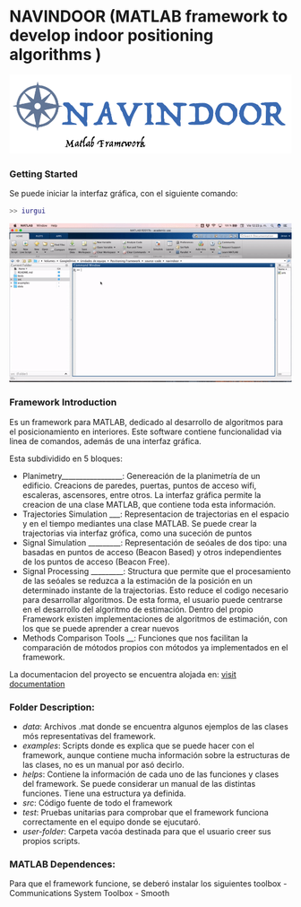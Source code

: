 
# NAVINDOOR (MATLAB framework to develop indoor positioning algorithms )

![Navindoor](https://raw.githubusercontent.com/DeustoTech/navindoor-code/master/imgs/logo.png)

### Getting Started 

Se puede iniciar la interfaz gráfica, con el siguiente comando:

```matlab
>> iurgui
```
![iur](https://raw.githubusercontent.com/DeustoTech/navindoor-code/master/imgs/iur-open.gif)

### Framework Introduction
Es un framework para MATLAB, dedicado al desarrollo de algoritmos para el posicionamiento en interiores. Este software contiene funcionalidad 
via linea de comandos, además de una interfaz gráfica. 

 Esta subdividido en 5 bloques:
- Planimetry_________________: Genereación de la planimetría de un edificio. Creacions de paredes, puertas, puntos de acceso wifi, 
                                escaleras, ascensores, entre otros. La interfaz gráfica permite la creacion de una clase MATLAB, que contiene
                                toda esta información.
- Trajectories Simulation ___: Representacion de trajectorias en el espacio y en el tiempo mediantes una clase MATLAB. Se puede crear la trajectorias
                                via interfaz grófica, como una suceción de puntos 
- Signal Simulation _________: Representación de seóales de dos tipo: una basadas en puntos de acceso (Beacon Based) y otros independientes de los puntos
                                de acceso (Beacon Free).
- Signal Processing _________: Structura que permite que el procesamiento de las seóales se reduzca a la estimación de la posición en un determinado 
                                instante de la trajectorias. Esto reduce el codigo necesario para desarrollar algoritmos. De esta forma, el usuario 
                                puede centrarse en el desarrollo del algoritmo de estimación. Dentro del propio Framework existen implementaciones de 
                                algoritmos de estimación, con los que se puede aprender a crear nuevos
- Methods Comparison Tools __: Funciones que nos facilitan la comparación de mótodos propios con mótodos ya implementados en el framework. 

La documentacion del proyecto se encuentra alojada en: [visit documentation]("https://navindoor-doc.herokuapp.com/")


### Folder Description:
- *data*: Archivos .mat donde se encuentra algunos ejemplos de las clases mós representativas del framework. 
- *examples*: Scripts donde es explica que se puede hacer con el framework, aunque contiene mucha información sobre 
  la estructuras de las clases, no es un manual por asó decirlo. 
- *helps*: Contiene la información de cada uno de las funciones y clases del framework. Se puede considerar un
  manual de las distintas funciones. Tiene una estructura ya definida.
- *src*: Código fuente de todo el framework
- *test*: Pruebas unitarias para comprobar que el framework funciona correctamente en el equipo donde se ejucutaró.
- *user-folder*: Carpeta vacóa destinada para que el usuario creer sus propios scripts.

### MATLAB Dependences:
Para que el framework funcione, se deberó instalar los siguientes toolbox 
    - Communications System Toolbox 
    - Smooth 